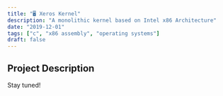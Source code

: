 ```yaml
---
title: "🖥️ Xeros Kernel"
description: "A monolithic kernel based on Intel x86 Architecture"
date: "2019-12-01"
tags: ["c", "x86 assembly", "operating systems"]
draft: false
---
```


## Project Description

Stay tuned!
